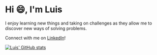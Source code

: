 # Hi :smile:, I'm Luis

I enjoy learning new things and taking on challenges as they allow me to discover new ways of solving problems.

Connect with me on [LinkedIn](https://www.linkedin.com/in/luis-martinez-mosquete/)!


[![Luis' GitHub stats](https://github-readme-stats.vercel.app/api?username=mmartinezluis)](https://github.com/mmartinezluis/github-readme-stats)

